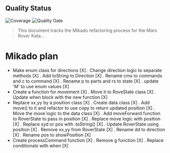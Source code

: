 
## Quality Status
![Coverage](https://sonarcloud.io/api/project_badges/measure?project=SueSarabi_Mars-Rover&metric=coverage)
![Quality Gate](https://sonarcloud.io/api/project_badges/measure?project=SueSarabi_Mars-Rover&metric=alert_status)


> This document tracks the Mikado refactoring process for the Mars Rover Kata...


# Mikado plan 

+ Make enum class for directions [X]
    . Change direction logic to separate methods [X]
    . Add toString to Direction [X]
    . Rename cms to commands and c to command [X]
    . Rename p to parts and rs to state [X]
    . update 'M' to use enum values [X]
+ Create a function for movement [X]
    . Move it to RoveState class [X]
    . Update when block with the new function [X]
+ Replace xx,yy by a position class [X]
    . Create data class [X]
        . Add move() to it and refactor to use copy to return updated position [X]
    . Move the move logic to the data class [X]
        . Add moveForward function to RoverState to pass in position [X]
    . Replace move logic with position [X]
    . Replace xyd or pos with .toString() [X]
    . Update RoverState using position [X]
    . Remove xx,yy from RoverState [X]
    . Rename dd to direction [X]
    . Rename pos to showPosition [X]
+  Create processCommand function [X]
    . Remove g function [X]
    . Replace conditionals with when [X]

